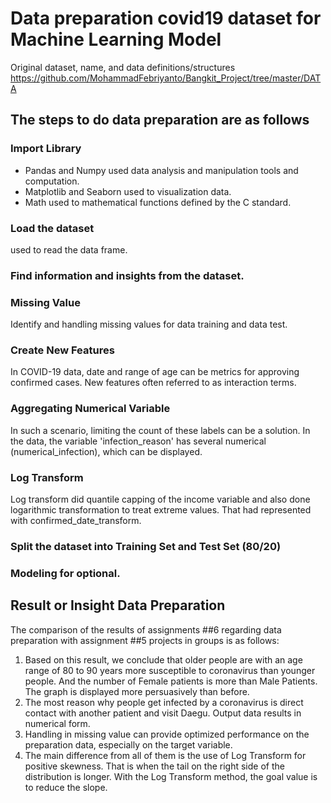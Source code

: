 # Data preparation covid19 dataset for Machine Learning Model

  Original dataset, name, and data definitions/structures
  https://github.com/MohammadFebriyanto/Bangkit_Project/tree/master/DATA

## The steps to do data preparation are as follows

### Import Library
- Pandas and Numpy used data analysis and manipulation tools and computation.
- Matplotlib and Seaborn used to visualization data.
- Math used to mathematical functions defined by the C standard.

### Load the dataset
used to read the data frame.

### Find information and insights from the dataset.

### Missing Value
Identify and handling missing values for data training and data test.

### Create New Features
In COVID-19 data, date and range of age can be metrics for approving confirmed cases. New features often referred to as interaction terms.

### Aggregating Numerical Variable
In such a scenario, limiting the count of these labels can be a solution. In the data, the variable 'infection_reason' has several numerical (numerical_infection), which can be displayed.

### Log Transform
Log transform did quantile capping of the income variable and also done logarithmic transformation to treat extreme values. That had represented with confirmed_date_transform.

### Split the dataset into Training Set and Test Set (80/20) 

### Modeling for optional.

## Result or Insight Data Preparation

The comparison of the results of assignments ##6 regarding data preparation with assignment ##5 projects in groups is as follows:

1. Based on this result, we conclude that older people are with an age range of 80 to 90 years more susceptible to coronavirus than younger people. And the number of Female patients is more than Male Patients. The graph is displayed more persuasively than before.
2. The most reason why people get infected by a coronavirus is direct contact with another patient and visit Daegu. Output data results in numerical form.
3. Handling in missing value can provide optimized performance on the preparation data, especially on the target variable.
4. The main difference from all of them is the use of Log Transform for positive skewness. That is when the tail on the right side of the distribution is longer. With the Log Transform method, the goal value is to reduce the slope.
